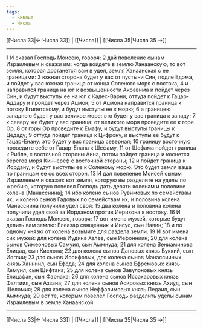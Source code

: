 ```yaml
---
tags:
  - Библия
  - Числа
---
```

[[Числа 33|← Числа 33]] | [[Числа]] | [[Числа 35|Числа 35 →]]

---
1 И сказал Господь Моисею, говоря:
2 дай повеление сынам Израилевым и скажи им: когда войдете в землю Ханаанскую, то вот земля, которая достанется вам в удел, земля Ханаанская с ее границами:
3 южная сторона будет у вас от пустыни Син, подле Едома, и пойдет у вас южная граница от конца Соленого моря с востока,
4 и направится граница на юг к возвышенности Акравима и пойдет через Син, и будут выступы ее на юг к Кадес-Варни, оттуда пойдет к Гацар-Аддару и пройдет через Ацмон;
5 от Ацмона направится граница к потоку Египетскому, и будут выступы ее к морю;
6 а границею западною будет у вас великое море: это будет у вас граница к западу;
7 к северу же будет у вас граница: от великого моря проведите ее к горе Ор,
8 от горы Ор проведите к Емафу, и будут выступы границы к Цедаду;
9 оттуда пойдет граница к Цифрону, и выступы ее будут к Гацар-Енану: это будет у вас граница северная;
10 границу восточную проведите себе от Гацар-Енана к Шефаму,
11 от Шефама пойдет граница к Рибле, с восточной стороны Аина, потом пойдет граница и коснется берегов моря Киннереф с восточной стороны;
12 и пойдет граница к Иордану, и будут выступы ее к Соленому морю. Это будет земля ваша по границам ее со всех сторон.
13 И дал повеление Моисей сынам Израилевым и сказал: вот земля, которую вы разделите на уделы по жребию, которую повелел Господь дать девяти коленам и половине колена [Манассиина];
14 ибо колено сынов Рувимовых по семействам их, и колено сынов Гадовых по семействам их, и половина колена Манассиина получили удел свой:
15 два колена и половина колена получили удел свой за Иорданом против Иерихона к востоку.
16 И сказал Господь Моисею, говоря:
17 вот имена мужей, которые будут делить вам землю: Елеазар священник и Иисус, сын Навин;
18 и по одному князю от колена возьмите для раздела земли.
19 И вот имена сих мужей: для колена Иудина Халев, сын Иефонниин;
20 для колена сынов Симеоновых Самуил, сын Аммиуда;
21 для колена Вениаминова Елидад, сын Кислона;
22 для колена сынов Дановых князь Буккий, сын Иоглии;
23 для сынов Иосифовых, для колена сынов Манассииных князь Ханниил, сын Ефода;
24 для колена сынов Ефремовых князь Кемуил, сын Шифтана;
25 для колена сынов Завулоновых князь Елицафан, сын Фарнака;
26 для колена сынов Иссахаровых князь Фалтиил, сын Аззана;
27 для колена сынов Асировых князь Ахиуд, сын Шеломия;
28 для колена сынов Неффалимовых князь Педаил, сын Аммиуда;
29 вот те, которым повелел Господь разделить уделы сынам Израилевым в земле Ханаанской.

---
[[Числа 33|← Числа 33]] | [[Числа]] | [[Числа 35|Числа 35 →]]